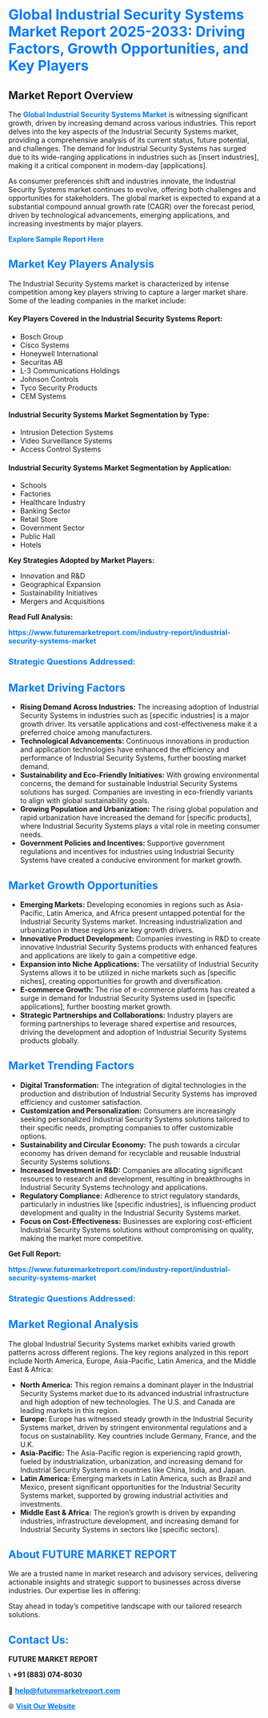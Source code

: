 <h1 style="color: #007BFF;">Global Industrial Security Systems Market Report 2025-2033: Driving Factors, Growth Opportunities, and Key Players</h1>

<section id="overview">
<h2>Market Report Overview</h2>
<p>The <a href="https://www.futuremarketreport.com/industry-report/industrial-security-systems-market" style="color: #007BFF; text-decoration: none;"><strong>Global Industrial Security Systems Market</strong></a> is witnessing significant growth, driven by increasing demand across various industries. This report delves into the key aspects of the Industrial Security Systems market, providing a comprehensive analysis of its current status, future potential, and challenges. The demand for Industrial Security Systems has surged due to its wide-ranging applications in industries such as [insert industries], making it a critical component in modern-day [applications].</p>
<p>As consumer preferences shift and industries innovate, the Industrial Security Systems market continues to evolve, offering both challenges and opportunities for stakeholders. The global market is expected to expand at a substantial compound annual growth rate (CAGR) over the forecast period, driven by technological advancements, emerging applications, and increasing investments by major players.</p>
</section>

<section id="overview">
<p><a href="https://www.futuremarketreport.com/request-sample/reportId=90612" style="color: #007BFF; text-decoration: none;"><strong>Explore Sample Report Here</strong></a></p>
</section>

<section id="key-players">
<h2 style="color: #007BFF;">Market Key Players Analysis</h2>
<p>The Industrial Security Systems market is characterized by intense competition among key players striving to capture a larger market share. Some of the leading companies in the market include:</p>
<h4>Key Players Covered in the Industrial Security Systems Report:</h4>
<ul><li>Bosch Group</li><li>Cisco Systems</li><li>Honeywell International</li><li>Securitas AB</li><li>L-3 Communications Holdings</li><li>Johnson Controls</li><li>Tyco Security Products</li><li>CEM Systems</li></ul>
<h4>Industrial Security Systems Market Segmentation by Type:</h4>
<ul><li>Intrusion Detection Systems</li><li>Video Surveillance Systems</li><li>Access Control Systems</li></ul>

<h4>Industrial Security Systems Market Segmentation by Application:</h4>
<ul><li>Schools</li><li>Factories</li><li>Healthcare Industry</li><li>Banking Sector</li><li>Retail Store</li><li>Government Sector</li><li>Public Hall</li><li>Hotels</li></ul>
<p><strong>Key Strategies Adopted by Market Players:</strong></p>
<ul>
<li>Innovation and R&D</li>
<li>Geographical Expansion</li>
<li>Sustainability Initiatives</li>
<li>Mergers and Acquisitions</li>
</ul>
</section>

<section>
<p><strong>Read Full Analysis: </strong></p><a href="https://www.futuremarketreport.com/industry-report/industrial-security-systems-market" style="color: #007BFF; text-decoration: none;"><strong>https://www.futuremarketreport.com/industry-report/industrial-security-systems-market</strong></a>
<h3 style="color: #007BFF;">Strategic Questions Addressed:</h3>
</section>

<section id="driving-factors">
<h2 style="color: #007BFF;">Market Driving Factors</h2>
<ul>
<li><strong>Rising Demand Across Industries:</strong> The increasing adoption of Industrial Security Systems in industries such as [specific industries] is a major growth driver. Its versatile applications and cost-effectiveness make it a preferred choice among manufacturers.</li>
<li><strong>Technological Advancements:</strong> Continuous innovations in production and application technologies have enhanced the efficiency and performance of Industrial Security Systems, further boosting market demand.</li>
<li><strong>Sustainability and Eco-Friendly Initiatives:</strong> With growing environmental concerns, the demand for sustainable Industrial Security Systems solutions has surged. Companies are investing in eco-friendly variants to align with global sustainability goals.</li>
<li><strong>Growing Population and Urbanization:</strong> The rising global population and rapid urbanization have increased the demand for [specific products], where Industrial Security Systems plays a vital role in meeting consumer needs.</li>
<li><strong>Government Policies and Incentives:</strong> Supportive government regulations and incentives for industries using Industrial Security Systems have created a conducive environment for market growth.</li>
</ul>
</section>

<section id="growth-opportunities">
<h2 style="color: #007BFF;">Market Growth Opportunities</h2>
<ul>
<li><strong>Emerging Markets:</strong> Developing economies in regions such as Asia-Pacific, Latin America, and Africa present untapped potential for the Industrial Security Systems market. Increasing industrialization and urbanization in these regions are key growth drivers.</li>
<li><strong>Innovative Product Development:</strong> Companies investing in R&D to create innovative Industrial Security Systems products with enhanced features and applications are likely to gain a competitive edge.</li>
<li><strong>Expansion into Niche Applications:</strong> The versatility of Industrial Security Systems allows it to be utilized in niche markets such as [specific niches], creating opportunities for growth and diversification.</li>
<li><strong>E-commerce Growth:</strong> The rise of e-commerce platforms has created a surge in demand for Industrial Security Systems used in [specific applications], further boosting market growth.</li>
<li><strong>Strategic Partnerships and Collaborations:</strong> Industry players are forming partnerships to leverage shared expertise and resources, driving the development and adoption of Industrial Security Systems products globally.</li>
</ul>
</section>

<section id="trending-factors">
<h2 style="color: #007BFF;">Market Trending Factors</h2>
<ul>
<li><strong>Digital Transformation:</strong> The integration of digital technologies in the production and distribution of Industrial Security Systems has improved efficiency and customer satisfaction.</li>
<li><strong>Customization and Personalization:</strong> Consumers are increasingly seeking personalized Industrial Security Systems solutions tailored to their specific needs, prompting companies to offer customizable options.</li>
<li><strong>Sustainability and Circular Economy:</strong> The push towards a circular economy has driven demand for recyclable and reusable Industrial Security Systems solutions.</li>
<li><strong>Increased Investment in R&D:</strong> Companies are allocating significant resources to research and development, resulting in breakthroughs in Industrial Security Systems technology and applications.</li>
<li><strong>Regulatory Compliance:</strong> Adherence to strict regulatory standards, particularly in industries like [specific industries], is influencing product development and quality in the Industrial Security Systems market.</li>
<li><strong>Focus on Cost-Effectiveness:</strong> Businesses are exploring cost-efficient Industrial Security Systems solutions without compromising on quality, making the market more competitive.</li>
</ul>
</section>

<section>
<p><strong>Get Full Report: </strong></p><a href="https://www.futuremarketreport.com/industry-report/industrial-security-systems-market" style="color: #007BFF; text-decoration: none;"><strong>https://www.futuremarketreport.com/industry-report/industrial-security-systems-market</strong></a>
<h3 style="color: #007BFF;">Strategic Questions Addressed:</h3>
</section>


<section id="regional-analysis">
<h2 style="color: #007BFF;">Market Regional Analysis</h2>
<p>The global Industrial Security Systems market exhibits varied growth patterns across different regions. The key regions analyzed in this report include North America, Europe, Asia-Pacific, Latin America, and the Middle East & Africa:</p>
<ul>
<li><strong>North America:</strong> This region remains a dominant player in the Industrial Security Systems market due to its advanced industrial infrastructure and high adoption of new technologies. The U.S. and Canada are leading markets in this region.</li>
<li><strong>Europe:</strong> Europe has witnessed steady growth in the Industrial Security Systems market, driven by stringent environmental regulations and a focus on sustainability. Key countries include Germany, France, and the U.K.</li>
<li><strong>Asia-Pacific:</strong> The Asia-Pacific region is experiencing rapid growth, fueled by industrialization, urbanization, and increasing demand for Industrial Security Systems in countries like China, India, and Japan.</li>
<li><strong>Latin America:</strong> Emerging markets in Latin America, such as Brazil and Mexico, present significant opportunities for the Industrial Security Systems market, supported by growing industrial activities and investments.</li>
<li><strong>Middle East & Africa:</strong> The region’s growth is driven by expanding industries, infrastructure development, and increasing demand for Industrial Security Systems in sectors like [specific sectors].</li>
</ul>
</section>

<footer>
<h2 style="color: #007BFF;">About FUTURE MARKET REPORT</h2>
<p>We are a trusted name in market research and advisory services, delivering actionable insights and strategic support to businesses across diverse industries. Our expertise lies in offering:</p>

<p>Stay ahead in today’s competitive landscape with our tailored research solutions.</p>

<h2 style="color: #007BFF;">Contact Us:</h2>
<p><strong>FUTURE MARKET REPORT</strong></p>
<p>📞 <strong>+91 (883) 074-8030</strong></p>
<p>📧 <strong><a href="mailto:help@futuremarketreport.com" style="color: #007BFF;">help@futuremarketreport.com</a></strong></p>
<p>🌐 <strong><a href="https://www.futuremarketreport.com/" style="color: #007BFF;">Visit Our Website</a></strong></p>
</footer>